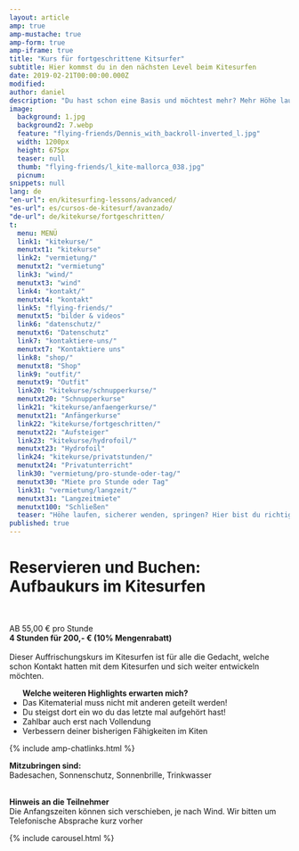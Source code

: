 ```yaml
---
layout: article
amp: true
amp-mustache: true
amp-form: true
amp-iframe: true
title: "Kurs für fortgeschrittene Kitsurfer"
subtitle: Hier kommst du in den nächsten Level beim Kitesurfen
date: 2019-02-21T00:00:00.000Z
modified: 
author: daniel
description: "Du hast schon eine Basis und möchtest mehr? Mehr Höhe laufen, Wenden, Springen? Bei diesem Kitesurf Kurs bist du richtig"
image: 
  background: 1.jpg
  background2: 7.webp
  feature: "flying-friends/Dennis_with_backroll-inverted_l.jpg"
  width: 1200px
  height: 675px
  teaser: null
  thumb: "flying-friends/l_kite-mallorca_038.jpg"
  picnum: 
snippets: null
lang: de
"en-url": en/kitesurfing-lessons/advanced/
"es-url": es/cursos-de-kitesurf/avanzado/
"de-url": de/kitekurse/fortgeschritten/
t: 
  menu: MENÜ
  link1: "kitekurse/"
  menutxt1: "kitekurse"
  link2: "vermietung/"
  menutxt2: "vermietung"
  link3: "wind/"
  menutxt3: "wind"
  link4: "kontakt/"
  menutxt4: "kontakt"
  link5: "flying-friends/"
  menutxt5: "bilder & videos"
  link6: "datenschutz/"
  menutxt6: "Datenschutz"
  link7: "kontaktiere-uns/"
  menutxt7: "Kontaktiere uns"
  link8: "shop/"
  menutxt8: "Shop"
  link9: "outfit/"
  menutxt9: "Outfit"
  link20: "kitekurse/schnupperkurse/"
  menutxt20: "Schnupperkurse"
  link21: "kitekurse/anfaengerkurse/"
  menutxt21: "Anfängerkurse"
  link22: "kitekurse/fortgeschritten/"
  menutxt22: "Aufsteiger"
  link23: "kitekurse/hydrofoil/"
  menutxt23: "Hydrofoil"
  link24: "kitekurse/privatstunden/"
  menutxt24: "Privatunterricht"
  link30: "vermietung/pro-stunde-oder-tag/"
  menutxt30: "Miete pro Stunde oder Tag"
  link31: "vermietung/langzeit/"
  menutxt31: "Langzeitmiete"
  menutxt100: "Schließen"
  teaser: "Höhe laufen, sicherer wenden, springen? Hier bist du richtig"
published: true
---
```


<h1>Reservieren und Buchen: Aufbaukurs im Kitesurfen</h1>
<br>
 
AB 55,00 € pro Stunde<br>
<strong>4 Stunden für 200,- € (10% Mengenrabatt)</strong><br><br>
<span>Dieser Auffrischungskurs im Kitesurfen ist für alle die Gedacht, welche schon Kontakt hatten mit dem Kitesurfen und sich weiter entwickeln möchten.</span>
<div class="item">

<ul title="Weitere Highlights bei diesem Kurs"><strong>Welche weiteren Highlights erwarten mich?</strong>
  <li>Das Kitematerial muss nicht mit anderen geteilt werden!</li>
  <li>Du steigst dort ein wo du das letzte mal aufgehört hast!</li>
  <li>Zahlbar auch erst nach Vollendung</li>
  <li>Verbessern deiner bisherigen Fähigkeiten im Kiten</li>
</ul>
</div>

{% include amp-chatlinks.html %}

<span><strong>Mitzubringen sind:</strong><br>
Badesachen, Sonnenschutz, Sonnenbrille, Trinkwasser</span><br><br>

<span><strong>Hinweis an die Teilnehmer</strong><br>
Die Anfangszeiten können sich verschieben, je nach Wind. Wir bitten um Telefonische Absprache kurz vorher</span>


{% include carousel.html %}

